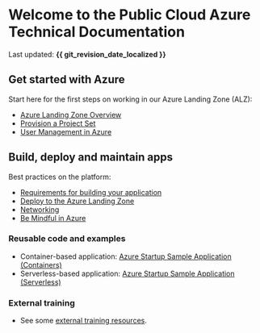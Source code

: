 # Welcome to the Public Cloud Azure Technical Documentation

Last updated: **{{ git_revision_date_localized }}**

## Get started with Azure

Start here for the first steps on working in our Azure Landing Zone (ALZ):

- [Azure Landing Zone Overview](get-started-with-azure/bc-govs-azure-landing-zone-overview.md)
- [Provision a Project Set](../welcome/provision-a-project-set.md)
- [User Management in Azure](design-build-deploy/user-management.md)

## Build, deploy and maintain apps

Best practices on the platform:

- [Requirements for building your application](design-build-deploy/requirements.md)
- [Deploy to the Azure Landing Zone](design-build-deploy/deploy-to-the-azure-landing-zone.md)
- [Networking](design-build-deploy/networking.md)
- [Be Mindful in Azure](best-practices/be-mindful.md)

### Reusable code and examples

- Container-based application: [Azure Startup Sample Application (Containers)](https://github.com/bcgov/azure-startup-sample-app-containers)
- Serverless-based application: [Azure Startup Sample Application (Serverless)](https://github.com/bcgov-c/ecf-azure-startup-sample-app-serverless)

### External training

- See some [external training resources](https://digital.gov.bc.ca/technology/cloud/public/get-support/#training).
